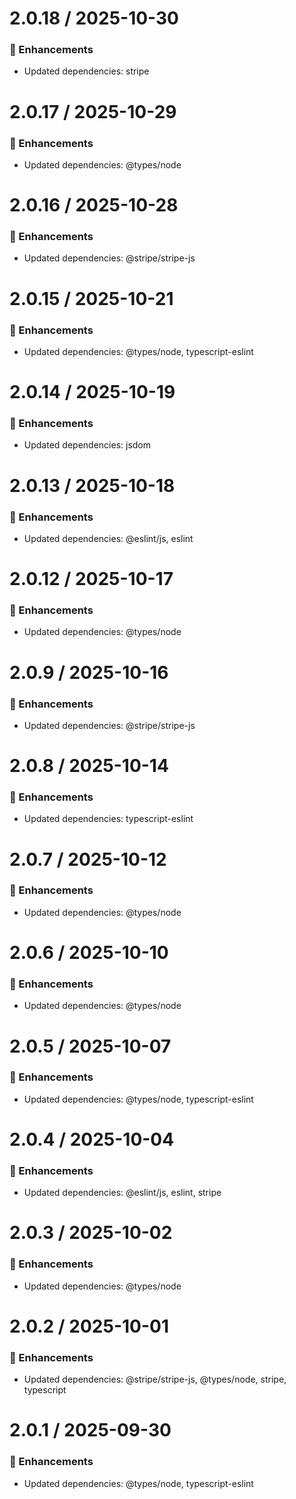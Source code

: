 # 2.0.18 / 2025-10-30

### :tada: Enhancements
- Updated dependencies: stripe

# 2.0.17 / 2025-10-29

### :tada: Enhancements
- Updated dependencies: @types/node

# 2.0.16 / 2025-10-28

### :tada: Enhancements
- Updated dependencies: @stripe/stripe-js

# 2.0.15 / 2025-10-21

### :tada: Enhancements
- Updated dependencies: @types/node, typescript-eslint

# 2.0.14 / 2025-10-19

### :tada: Enhancements
- Updated dependencies: jsdom

# 2.0.13 / 2025-10-18

### :tada: Enhancements
- Updated dependencies: @eslint/js, eslint

# 2.0.12 / 2025-10-17

### :tada: Enhancements
- Updated dependencies: @types/node

# 2.0.9 / 2025-10-16

### :tada: Enhancements
- Updated dependencies: @stripe/stripe-js

# 2.0.8 / 2025-10-14

### :tada: Enhancements
- Updated dependencies: typescript-eslint

# 2.0.7 / 2025-10-12

### :tada: Enhancements
- Updated dependencies: @types/node

# 2.0.6 / 2025-10-10

### :tada: Enhancements
- Updated dependencies: @types/node

# 2.0.5 / 2025-10-07

### :tada: Enhancements
- Updated dependencies: @types/node, typescript-eslint

# 2.0.4 / 2025-10-04

### :tada: Enhancements
- Updated dependencies: @eslint/js, eslint, stripe

# 2.0.3 / 2025-10-02

### :tada: Enhancements
- Updated dependencies: @types/node

# 2.0.2 / 2025-10-01

### :tada: Enhancements
- Updated dependencies: @stripe/stripe-js, @types/node, stripe, typescript

# 2.0.1 / 2025-09-30

### :tada: Enhancements
- Updated dependencies: @types/node, typescript-eslint

